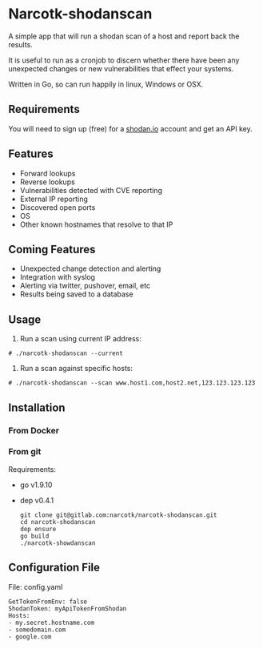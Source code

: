 # Narcotk-shodanscan

A simple app that will run a shodan scan of a host and report back the results.

It is useful to run as a cronjob to discern whether there have been any unexpected changes or new vulnerabilities that effect your systems.

Written in Go, so can run happily in linux, Windows or OSX.

## Requirements

You will need to sign up (free) for a [shodan.io](https://www.shodan.io/) account and get an API key.


## Features

- Forward lookups
- Reverse lookups
- Vulnerabilities detected with CVE reporting
- External IP reporting
- Discovered open ports
- OS
- Other known hostnames that resolve to that IP

## Coming Features

- Unexpected change detection and alerting
- Integration with syslog
- Alerting via twitter, pushover, email, etc
- Results being saved to a database


## Usage

1. Run a scan using current IP address:
  
  ```
  # ./narcotk-shodanscan --current
  ```

1. Run a scan against specific hosts:

  ```
  # ./narcotk-shodanscan --scan www.host1.com,host2.net,123.123.123.123
  ```

## Installation

### From Docker


### From git

Requirements:
- go v1.9.10
- dep v0.4.1

  ```
  git clone git@gitlab.com:narcotk/narcotk-shodanscan.git 
  cd narcotk-shodanscan
  dep ensure
  go build
  ./narcotk-showdanscan
  ```


## Configuration File

File: config.yaml

```
GetTokenFromEnv: false
ShodanToken: myApiTokenFromShodan
Hosts:
- my.secret.hostname.com
- somedomain.com
- google.com

```
